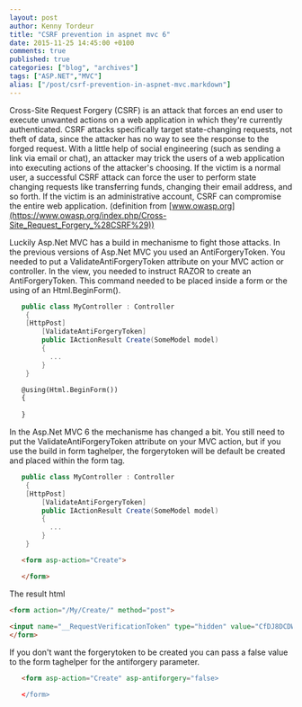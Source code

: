 ```yaml
---
layout: post
author: Kenny Tordeur
title: "CSRF prevention in aspnet mvc 6"
date: 2015-11-25 14:45:00 +0100
comments: true
published: true
categories: ["blog", "archives"]
tags: ["ASP.NET","MVC"]
alias: ["/post/csrf-prevention-in-aspnet-mvc.markdown"]
---
```

Cross-Site Request Forgery (CSRF) is an attack that forces an end user to execute unwanted actions on a web application in which they're currently authenticated. CSRF attacks specifically target state-changing requests, not theft of data, since the attacker has no way to see the response to the forged request. With a little help of social engineering (such as sending a link via email or chat), an attacker may trick the users of a web application into executing actions of the attacker's choosing. If the victim is a normal user, a successful CSRF attack can force the user to perform state changing requests like transferring funds, changing their email address, and so forth. If the victim is an administrative account, CSRF can compromise the entire web application. (definition from [www.owasp.org](https://www.owasp.org/index.php/Cross-Site_Request_Forgery_%28CSRF%29))

Luckily Asp.Net MVC has a build in mechanisme to fight those attacks. In the previous versions of Asp.Net MVC you used an AntiForgeryToken. You needed to put a ValidateAntiForgeryToken attribute on your MVC action or controller. In the view, you needed to instruct RAZOR to create an AntiForgeryToken. This command needed to be placed inside a form or the using of an Html.BeginForm().

```csharp
   public class MyController : Controller
    {
	[HttpPost]
        [ValidateAntiForgeryToken]
        public IActionResult Create(SomeModel model)
        {
          ...
        }
    }
```

```html
   @using(Html.BeginForm())
   {
	
   }
```

In the Asp.Net MVC 6 the mechanisme has changed a bit. You still need to put the ValidateAntiForgeryToken attribute on your MVC action, but if you use the build in form taghelper, the forgerytoken will be default be created and placed within the form tag. 

```csharp
   public class MyController : Controller
    {
	[HttpPost]
        [ValidateAntiForgeryToken]
        public IActionResult Create(SomeModel model)
        {
          ...
        }
    }
```

```html
   <form asp-action="Create">

   </form>
```

The result html
```html
<form action="/My/Create/" method="post">
    
<input name="__RequestVerificationToken" type="hidden" value="CfDJ8DCDWZ4iOzZDmNKl5HFAUd2qQe4qwOhVP4znwDlTDINNK_h-1a2v0A1aDPCdb4lEgc9X_cTsjKkCDUCYh9EKr7HqXI3hvIRfnRItwfJwbImCZIx38uDfwVu5jzdVZOcaXUUmoPBDtG6-0__0FVezb-U" />
</form>
```

If you don't want the forgerytoken to be created you can pass a false value to the form taghelper for the antiforgery parameter.

```html
   <form asp-action="Create" asp-antiforgery="false>

   </form>
```

